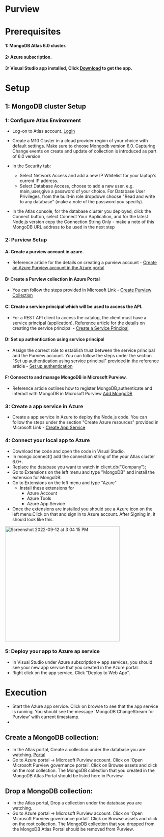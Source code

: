 # Purview

# Prerequisites
  #### 1: MongoDB Atlas 6.0 cluster.
  #### 2: Azure subscription.
  #### 3: Visual Studio app installed, Click [Download](https://code.visualstudio.com/download) to get the app.
 
# Setup

## 1: MongoDB cluster Setup

### 1: Configure Atlas Environment

  - Log-on to Atlas account. [Login](https://account.mongodb.com/account/login)

  - Create a M10 Cluster in a cloud provider region of your choice with default settings. Make sure to choose Mongodb version 6.0. Capturing Change events on create and update of collection is introduced as part of 6.0 version
  - In the Security tab:
    - Select Network Access and add a new IP Whitelist for your laptop's current IP address.
    - Select Database Access, choose to add a new user, e.g. main_user,give a password of your choice. For Database User Privileges, from the built-in role dropdown choose "Read and write to any database" (make a note of the password you specify).
  - In the Atlas console, for the database cluster you deployed, click the Connect button, select Connect Your Application, and for the latest Node.js version copy the Connection String Only - make a note of this MongoDB URL address to be used in the next step

### 2: Purview Setup

  #### A: Create a purview account in azure. 

   - Reference article for the details on creating a purview account - [Create an Azure Purview account in the Azure portal](https://docs.microsoft.com/en-us/azure/purview/create-catalog-portal)

  #### B: Create a Purview collection in Azure Portal

   - You can follow the steps provided in Microsoft Link - [Create Purview Collection](https://docs.microsoft.com/en-us/azure/purview/quickstart-create-collection)
  
  #### C: Create a service principal which will be used to access the API.

   - For a REST API client to access the catalog, the client must have a service principal (application).
   Reference article for the details on creating the service principal - [Create a Service Principal](
https://docs.microsoft.com/en-us/azure/purview/tutorial-using-rest-apis#create-a-service-principal-application)

  #### D: Set up authentication using service principal

   - Assign the correct role to establish trust between the service principal and the Purview account.
   You can follow the steps under the section "Set up authentication using service principal" provided in the reference article - [Set up authentication](https://docs.microsoft.com/en-us/azure/purview/tutorial-using-rest-apis#set-up-authentication-using-service-principal)

  #### F: Connect to and manage MongoDB in Microsoft Purview.

   - Reference article outlines how to register MongoDB,authenticate and interact with MongoDB in Microsoft Purview
    [Add MongoDB](https://docs.microsoft.com/en-us/azure/purview/register-scan-mongodb)

### 3: Create a app service in Azure

  - Create a app service in Azure to deploy the Node.js code.
  You can follow the steps under the section "Create Azure resources" provided in Microsoft Link - [Create App Service](https://docs.microsoft.com/en-us/azure/app-service/quickstart-nodejs?tabs=linux&pivots=development-environment-azure-portal#create-azure-resources)

### 4: Connect your local app to Azure

  - Download the code and open the code in Visual Studio.
  - In mongo.connect() add the connection string of the your Atlas cluster 6.0+.
  - Replace the database you want to watch in client.db("Company"); 
  -  Go to Extensions on the left menu and type "MongoDB" and install the extension for MongoDB.
  - Go to Extensions on the left menu and type "Azure"
    - Install these extensions for 
      - Azure Account
      - Azure Tools
      - Azure App Service
  - Once the extensions are installed you should see a Azure icon on the left menu.Click on that and sign in to Azure account. After Signing in, it should look like this.
 
   <img width="373" alt="Screenshot 2022-09-12 at 3 04 15 PM" src="https://user-images.githubusercontent.com/101181433/189621346-c3d9fef8-7fb4-4235-a5da-6e39bf2624a6.png">

### 5: Deploy your app to Azure ap service

  - In Visual Studio under Azure subscription-> app services, you should see your new app service that you created in the Azure portal.
  - Right click on the app service, Click "Deploy to Web App".
    
# Execution

 - Start the Azure app service. Click on browse to see that the app service is running. You should see the message 'MongoDB ChangeStream for Purview' with current timestamp.
 - 
## Create a MongoDB collection:

  - In the Atlas portal, Create a collection under the database you are watching. [Portal](https://account.mongodb.com/account/login)
  - Go to Azure portal -> Microsoft Purview account. Click on 'Open Microsoft Purview governance portal'. Click on Browse assets and click on the root collection. The MongoDB collection that you created in the MongoDB Atlas Portal should be listed here in Purview.

## Drop a MongoDB collection:

  -  In the Atlas portal, Drop a collection under the database you are watching.
  - Go to Azure portal -> Microsoft Purview account. Click on 'Open Microsoft Purview governance portal'. Click on Browse assets and click on the root collection. The MongoDB collection that you dropped from the MongoDB Atlas Portal should be removed from Purview.
 
    
    
    
  


  

  

